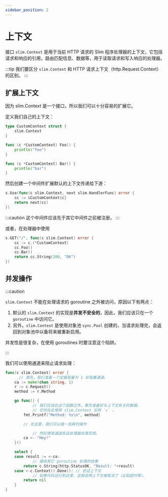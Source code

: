 ```yaml
---
sidebar_position: 2
---
```


# 上下文

接口 `slim.Context` 是用于当前 HTTP 请求的 Slim 程序处理器的上下文，它包括请求和响应的引用，路由匹配信息、数据等，用于读取请求和写入响应的处理器。

:::tip
我们要区分 `slim.Context` 和 HTTP 请求上下文（http.Request.Context）的区别。
:::


## 扩展上下文

因为 slim.Context 是一个接口，所以我们可以十分容易的扩展它。

定义我们自己的上下文：

```go
type CustomContext struct {
	slim.Context
}

func (c *CustomContext) Foo() {
    println("foo")
}

func (c *CustomContext) Bar() {
    println("bar")
}
```

然后创建一个中间件扩展默认的上下文传递给下游：

```go
s.Use(func(c slim.Context, next slim.HandlerFunc) error {
    cc := &CustomContext{c}
    return next(cc)
})
```

:::caution
这个中间件应该先于其它中间件之前被注册。
:::

或者，在处理器中使用

```go
s.GET("/", func(c slim.Context) error {
    cc := c.(*CustomContext)
    cc.Foo()
    cc.Bar()
    return cc.String(200, "OK")
})
```

## 并发操作

:::caution

`slim.Context` 不能在处理请求的 goroutine 之外被访问，原因以下有两点：

1. 默认的 `slim.Context` 的实现是**并发不安全的**，因此，我们应该只在一个 `goroutine` 中访问它。
2. 另外，`slim.Context` 是使用对象池 `sync.Pool` 创建的，当请求处理完，会返回到对象池中以备将来被重新启用。

并发性是很复杂，在使用 goroutines 时要注意这个陷阱。

:::

我们可以使用通道来阻止请求处理：

```go
func(c slim.Context) error {
	  // 首先，我们准备一个定器容量为 1 非阻塞通道。
    ca := make(chan string, 1)
    r := c.Request()
    method := r.Method

    go func() {
		    // 我们应该在这个函数之外，事先准备好与上下文有关的数据，
		    // 切勿在此使用 slim.Context 实例 `c` 。
        fmt.Printf("Method: %s\n", method)

        // 在这里，我们可以做一些耗时操作

		    // 然后使用通道告诉处理器处理完成。
        ca <- "Hey!"
    }()

    select {
    case result := <-ca:
		    // 接收其它 goroutine 处理的结果
        return c.String(http.StatusOK, "Result: "+result)
    case <-c.Context().Done(): // 验证上下文
		    // 如果代码运行到这里，这就说明上下文被取消了（比如超时等）。
        return nil
    }
}
```
